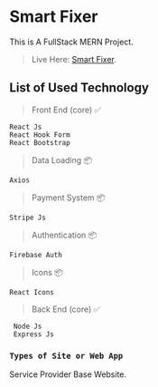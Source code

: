 # Smart Fixer

This is A FullStack MERN Project.
>Live Here: [Smart Fixer](https://smartfixer-e52eb.web.app/).

## List of Used Technology 

>Front End (core) :white_check_mark: 
```
React Js
React Hook Form
React Bootstrap
```
>Data Loading  :package:
```
Axios
```
>Payment System :package:
```
Stripe Js
```
>Authentication :package:
```
Firebase Auth
```
>Icons :package:
```
React Icons
```
>Back End (core) :white_check_mark:
```
 Node Js
 Express Js
```

### `Types of Site or Web App`

Service Provider Base Website.





